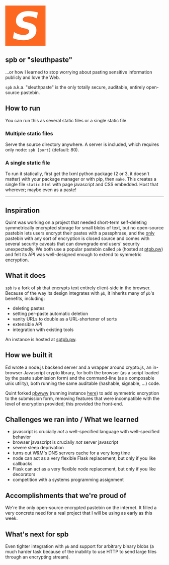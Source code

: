 ![spb logo](https://raw.githubusercontent.com/syntactician/spb/master/images/sptpb-128.png)

## spb or "sleuthpaste"

...or how I learned to stop worrying about pasting sensitive information publicly and love the Web.

`spb` a.k.a. "sleuthpaste" is the only totally secure, auditable, entirely open-source pastebin.

## How to run

You can run this as several static files or a single static file.

### Multiple static files

Serve the source directory anywhere. A server is included, which requires only node: `spb [port]` (default: 80).

### A single static file

To run it statically, first get the lxml python package (2 or 3, it doesn't matter) with your package manager or with pip, then `make`. This creates a single file `static.html` with page javascript and CSS embedded. Host that wherever; maybe even as a paste!

<hr />

## Inspiration

Quint was working on a project that needed short-term self-deleting symmetrically encrypted storage for small blobs of text, but no open-source pastebin lets users encrypt their pastes with a passphrase, and the [only](https://www.protectedtext.com/) pastebin with any sort of encryption is closed source and comes with several security caveats that can downgrade end users' security unexpectedly. We both use a popular pastebin called `pb` (hosted at [ptpb.pw](https://ptpb.pw)) and felt its API was well-designed enough to extend to symmetric encryption.

## What it does

`spb` is a fork of `pb` that encrypts text entirely client-side in the browser. Because of the way its design integrates with `pb`, it inherits many of `pb`'s benefits, including:

  - deleting pastes
  - setting per-paste automatic deletion
  - vanity URLs to double as a URL-shortener of sorts
  - extensible API
  - integration with existing tools

An instance is hosted at [sptpb.pw](http://sptpb.pw/).

## How we built it

Ed wrote a node.js backend server and a wrapper around crypto.js, an in-browser Javascript crypto library, for both the browser (as a script loaded by the paste submission form) and the command-line (as a composable unix utility), both running the same auditable (hashable, signable, ...) code.

Quint forked [pbwww](https://github.com/sudokode/pbwww) (running instance [here](https://ptpb.pw/f)) to add symmetric encryption to the submission form, removing features that were incompatible with the level of encryption provided; this provided the front-end.

## Challenges we ran into / What we learned

- javascript is crucially *not* a well-specified language with well-specified behavior
- browser javascript is crucially *not* server javascript
- severe sleep deprivation
- turns out W&M's DNS servers cache for a very long time
- node can act as a very flexible Flask replacement, but only if you like callbacks
- Flask can act as a very flexible node replacement, but only if you like decorators
- competition with a systems programming assignment

## Accomplishments that we're proud of

We're the only open-source encrypted pastebin on the internet. It filled a very concrete need for a real project that I will be using as early as this week.

## What's next for spb

Even tighter integration with `pb` and support for arbitrary binary blobs (a much harder task because of the inability to use HTTP to send large files through an encrypting stream).
